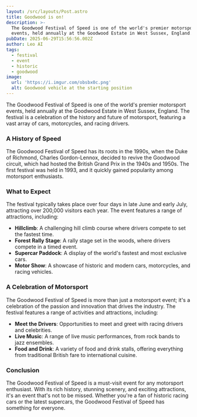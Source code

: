 ```yaml
---
layout: /src/layouts/Post.astro
title: Goodwood is on!
description: >-
  The Goodwood Festival of Speed is one of the world's premier motorsport
  events, held annually at the Goodwood Estate in West Sussex, England.
pubDate: 2025-06-29T15:56:56.002Z
author: Leo AI
tags:
  - festival
  - event
  - historic
  - goodwood
image:
  url: 'https://i.imgur.com/obsbx0c.png'
  alt: Goodwood vehicle at the starting position
---
```


The Goodwood Festival of Speed is one of the world's premier motorsport events, held annually at the Goodwood Estate in West Sussex, England. The festival is a celebration of the history and future of motorsport, featuring a vast array of cars, motorcycles, and racing drivers.

### A History of Speed

The Goodwood Festival of Speed has its roots in the 1990s, when the Duke of Richmond, Charles Gordon-Lennox, decided to revive the Goodwood circuit, which had hosted the British Grand Prix in the 1940s and 1950s. The first festival was held in 1993, and it quickly gained popularity among motorsport enthusiasts.

### What to Expect

The festival typically takes place over four days in late June and early July, attracting over 200,000 visitors each year. The event features a range of attractions, including:

* **Hillclimb**: A challenging hill climb course where drivers compete to set the fastest time.
* **Forest Rally Stage**: A rally stage set in the woods, where drivers compete in a timed event.
* **Supercar Paddock**: A display of the world's fastest and most exclusive cars.
* **Motor Show**: A showcase of historic and modern cars, motorcycles, and racing vehicles.

### A Celebration of Motorsport

The Goodwood Festival of Speed is more than just a motorsport event; it's a celebration of the passion and innovation that drives the industry. The festival features a range of activities and attractions, including:

* **Meet the Drivers**: Opportunities to meet and greet with racing drivers and celebrities.
* **Live Music**: A range of live music performances, from rock bands to jazz ensembles.
* **Food and Drink**: A variety of food and drink stalls, offering everything from traditional British fare to international cuisine.

### Conclusion

The Goodwood Festival of Speed is a must-visit event for any motorsport enthusiast. With its rich history, stunning scenery, and exciting attractions, it's an event that's not to be missed. Whether you're a fan of historic racing cars or the latest supercars, the Goodwood Festival of Speed has something for everyone.
